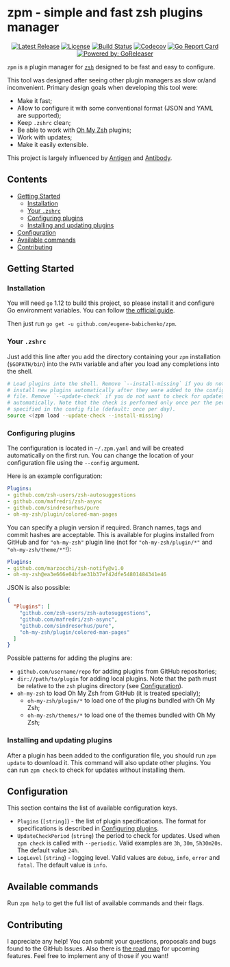 # zpm - simple and fast zsh plugins manager

<center>

[![Latest Release](https://img.shields.io/github/release/eugene-babichenko/zpm.svg?style=flat-square)](https://github.com/eugene-babichenko/zpm/releases/latest)
[![License](https://img.shields.io/badge/license-MIT-brightgreen.svg?style=flat-square)](https://img.shields.io/badge/license-MIT-brightgreen.svg)
[![Build Status](https://travis-ci.org/eugene-babichenko/zpm.svg?branch=master)](https://travis-ci.org/eugene-babichenko/zpm)
[![Codecov](https://img.shields.io/codecov/c/github/eugene-babichenko/zpm/master.svg?style=flat-square)](https://codecov.io/gh/eugene-babichenko/zpm)
[![Go Report Card](https://goreportcard.com/badge/github.com/eugene-babichenko/zpm)](https://goreportcard.com/report/github.com/eugene-babichenko/zpm)
[![Powered by: GoReleaser](https://img.shields.io/badge/powered%20by-goreleaser-green.svg?style=flat-square)](https://github.com/goreleaser)

</center>

`zpm` is a plugin manager for [`zsh`][zsh] designed to be fast and easy to
configure.

This tool was designed after seeing other plugin managers as slow or/and
inconvenient. Primary design goals when developing this tool were:

- Make it fast;
- Allow to configure it with some conventional format (JSON and YAML are
  supported);
- Keep `.zshrc` clean;
- Be able to work with [Oh My Zsh][ohmyzsh] plugins;
- Work with updates;
- Make it easily extensible.

This project is largely influenced by [Antigen][antigen] and
[Antibody][antibody].

## Contents

- [Getting Started](#getting-started)
  - [Installation](#installation)
  - [Your `.zshrc`](#your-zshrc)
  - [Configuring plugins](#configuring-plugins)
  - [Installing and updating plugins](#installing-and-updating-plugins)
- [Configuration](#configuration)
- [Available commands](#available-commands)
- [Contributing](#contributing)

## Getting Started

### Installation

You will need `go` 1.12 to build this project, so please install it and
configure Go environment variables. You can follow
[the official guide][go-guide].

Then just run `go get -u github.com/eugene-babichenko/zpm`.

### Your `.zshrc`

Just add this line after you add the directory containing your `zpm`
installation (`$GOPATH/bin`) into the `PATH` variable and after you load any
completions into the shell.

```bash
# Load plugins into the shell. Remove `--install-missing` if you do not want to
# install new plugins automatically after they were added to the configuration
# file. Remove `--update-check` if you do not want to check for updates
# automatically. Note that the check is performed only once per the period
# specified in the config file (default: once per day).
source <(zpm load --update-check --install-missing)
```

### Configuring plugins

The configuration is located in `~/.zpm.yaml` and will be created automatically
on the first run. You can change the location of your configuration file using
the `--config` argument.

Here is an example configuration:

```yaml
Plugins:
- github.com/zsh-users/zsh-autosuggestions
- github.com/mafredri/zsh-async
- github.com/sindresorhus/pure
- oh-my-zsh/plugin/colored-man-pages
```

You can specify a plugin version if required. Branch names, tags and commit
hashes are acceptable. This is available for plugins installed from GitHub and
for `"oh-my-zsh"` plugin line (not for `"oh-my-zsh/plugin/*"` and
`"oh-my-zsh/theme/*"`!):

```yaml
Plugins:
- github.com/marzocchi/zsh-notify@v1.0
- oh-my-zsh@ea3e666e04bfae31b37ef42dfe54801484341e46
```

JSON is also possible:

```json
{
  "Plugins": [
    "github.com/zsh-users/zsh-autosuggestions",
    "github.com/mafredri/zsh-async",
    "github.com/sindresorhus/pure",
    "oh-my-zsh/plugin/colored-man-pages"
  ]
}
```

Possible patterns for adding the plugins are:

- `github.com/username/repo` for adding plugins from GitHub repositories;
- `dir://path/to/plugin` for adding local plugins. Note that the path must be
  relative to the `zsh` plugins directory (see [Configuration](#configuration)).
- `oh-my-zsh` to load Oh My Zsh from GitHub (it is treated specially);
  - `oh-my-zsh/plugin/*` to load one of the plugins bundled with Oh My Zsh;
  - `oh-my-zsh/themes/*` to load one of the themes bundled with Oh My Zsh;

### Installing and updating plugins

After a plugin has been added to the configuration file, you should run
`zpm update` to download it. This command will also update other plugins. You
can run `zpm check` to check for updates without installing them.

## Configuration

This section contains the list of available configuration keys.

- `Plugins` (`[string]`) - the list of plugin specifications. The format for
  specifications is described in [Configuring plugins](#configuring-plugins).
- `UpdateCheckPeriod` (`string`) the period to check for updates. Used when
  `zpm check` is called with `--periodic`. Valid examples are `3h`, `30m`,
  `5h30m20s`. The default value `24h`.
- `LogLevel` (`string`) - logging level. Valid values are `debug`, `info`,
  `error` and `fatal`. The default value is `info`.

## Available commands

Run `zpm help` to get the full list of available commands and their flags.

## Contributing

I appreciate any help! You can submit your questions, proposals and bugs found
to the GitHub Issues. Also there is [the road map](ROADMAP.md) for upcoming
features. Feel free to implement any of those if you want!

[go-guide]: https://golang.org/doc/install
[antigen]: https://github.com/zsh-users/antigen
[antibody]: https://github.com/getantibody/antibody
[ohmyzsh]: https://github.com/robbyrussell/oh-my-zsh
[zsh]: https://sourceforge.net/projects/zsh/
